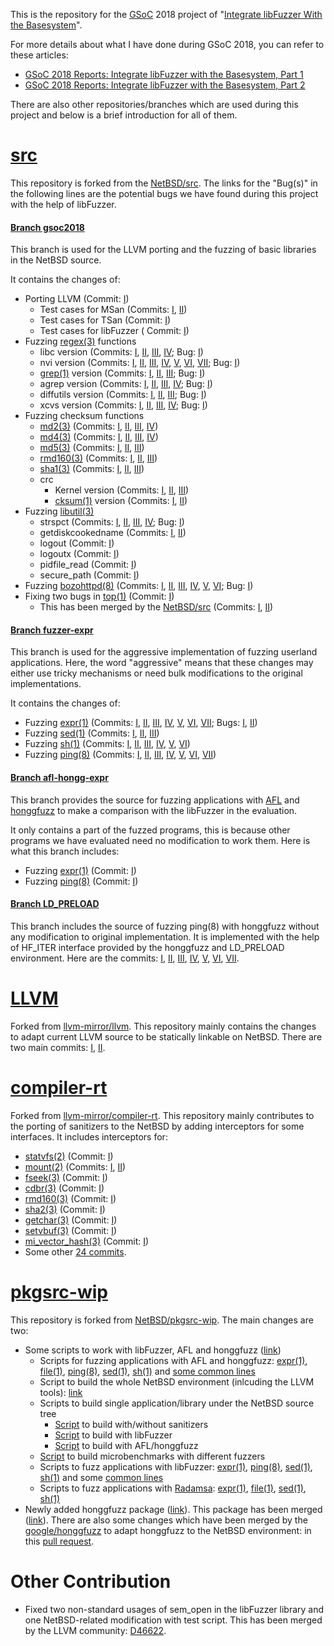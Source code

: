 This is the repository for the [GSoC](https://summerofcode.withgoogle.com/) 2018 project of 
"[Integrate libFuzzer With the Basesystem](https://summerofcode.withgoogle.com/projects/#6417656001855488)".

For more details about what I have done during GSoC 2018, you can refer to these articles:

- [GSoC 2018 Reports: Integrate libFuzzer with the Basesystem, Part 1](http://blog.netbsd.org/tnf/entry/gsoc_2018_reports_integrate_libfuzzer)
- [GSoC 2018 Reports: Integrate libFuzzer with the Basesystem, Part 2](http://blog.netbsd.org/tnf/entry/gsoc_2018_reports_integrate_libfuzzer1)

There are also other repositories/branches which are used during this project and below
is a brief introduction for all of them.


# [src](https://github.com/plusun/src/)
This repository is forked from the [NetBSD/src](https://github.com/NetBSD/src). The links for
the "Bug(s)" in the following lines are the potential bugs we have found during this project
with the help of libFuzzer.

#### [Branch gsoc2018](https://github.com/plusun/src/)
This branch is used for the LLVM porting and the fuzzing of basic libraries in the NetBSD source.

It contains the changes of:
- Porting LLVM (Commit: [I](https://github.com/plusun/src/commit/57ce7ee505381288e2c075f5bc24e454dcaa8774))
  - Test cases for MSan (Commits: [I](https://github.com/plusun/src/commit/78d5dfd33215508af3a8824c7ba1392d6ceacf8a), [II](https://github.com/plusun/src/commit/5d96c8f8e084f006824536bfd0622ee3788bc23c))
  - Test cases for TSan (Commit: [I](https://github.com/plusun/src/commit/5f537712dde1e4eb87b6022e371cd48393a4bb5e))
  - Test cases for libFuzzer ( Commit: [I](https://github.com/plusun/src/commit/ff6d9228c17140919df34c280e32823bcbf7ecf6))
- Fuzzing [regex(3)](http://netbsd.gw.com/cgi-bin/man-cgi?regex+3+NetBSD-current) functions
  - libc version (Commits: [I](https://github.com/plusun/src/commit/0d828a78c982fb2289b86ec619896bfda55c29d7), [II](https://github.com/plusun/src/commit/74bc15fcf31878278cb8f8281a1bbde843e6ae1c), [III](https://github.com/plusun/src/commit/f4653a2a658a7422f4ee4077906dcdb3e0448850), [IV](https://github.com/plusun/src/commit/5bb3dffd418d72ff018782ad0f056f82560bf0fb); Bug: [I](https://github.com/plusun/src/tree/gsoc2018/tests/fuzz/regex/libc/regexec/bug))
  - nvi version (Commits: [I](https://github.com/plusun/src/commit/336cc66b3cae2448d8a984a076d2ee921a946760), [II](https://github.com/plusun/src/commit/4b956b7fc9d8bfe95be7e9c876aa685615e1774c), [III](https://github.com/plusun/src/commit/99b455119b26377273ee2502f2fdd6adf702f6c0), [IV](https://github.com/plusun/src/commit/b49e95e9d3692f40fc3d75ec886fb3ffe7bc09f2), [V](https://github.com/plusun/src/commit/498b45c2c6da90004a78fa91383f09bbab503873), [VI](https://github.com/plusun/src/commit/dfa23d9c2d850998be1e2786527c39986efa514e), [VII](https://github.com/plusun/src/commit/cbf271e1340f301ead4b228c10848fba0e45afbe); Bug: [I](https://github.com/plusun/src/tree/gsoc2018/tests/fuzz/regex/nvi/regcomp/bug))
  - [grep(1)](http://netbsd.gw.com/cgi-bin/man-cgi?grep+1+NetBSD-current) version (Commits: [I](https://github.com/plusun/src/commit/0c239dc46ba2f536c76c3004e1cca3c7d0255ada), [II](https://github.com/plusun/src/commit/3256c321a71765ae23ca3caa1e6bf763de651901), [III](https://github.com/plusun/src/commit/f826dbbca7b610582506ca71ec62f58909f5a0b5); Bug: [I](https://github.com/plusun/src/tree/gsoc2018/tests/fuzz/regex/grep/regcomp/bug))
  - agrep version (Commits: [I](https://github.com/plusun/src/commit/3899801db97939780073ec9089b15d7f7c7ad389), [II](https://github.com/plusun/src/commit/3d6fd232d33c577d5e708d472ecfafa9643b8e1a), [III](https://github.com/plusun/src/commit/e22e4257cd8c4886ce81df54397278c27cc4480c), [IV](https://github.com/plusun/src/commit/9ac1010586bd05122316e41e70171ba295b3b8cf); Bug: [I](https://github.com/plusun/src/tree/gsoc2018/tests/fuzz/regex/agrep/regcomp/bug))
  - diffutils version (Commits: [I](https://github.com/plusun/src/commit/890b7da466dd07db729133e382522fc2e2dc74bd), [II](https://github.com/plusun/src/commit/e481c49978c4d346eae9b9d392576f1dc589eab7), [III](https://github.com/plusun/src/commit/c9c18a7670db622d4943520aee9ab5bcf4e81df2); Bug: [I](https://github.com/plusun/src/tree/gsoc2018/tests/fuzz/regex/diffutils/regcomp/bug))
  - xcvs version (Commits: [I](https://github.com/plusun/src/commit/331f44467b22f526adc5301ef66cbae97170a835), [II](https://github.com/plusun/src/commit/b3a3f41ee8d9a330fc16eda304c03f20d8e170ab), [III](https://github.com/plusun/src/commit/cf8bb22313d14bed6d33f795bf0e0c8e49c7b3c4), [IV](https://github.com/plusun/src/commit/6817666411ff0286415e4035c5c2ce09298f8a0d); Bug: [I](https://github.com/plusun/src/tree/gsoc2018/tests/fuzz/regex/xcvs/regcomp/bug))
- Fuzzing checksum functions
  - [md2(3)](http://netbsd.gw.com/cgi-bin/man-cgi?md2+3+NetBSD-current) (Commits: [I](https://github.com/plusun/src/commit/f98643efbf1a475a960607437cffaaf939f57148), [II](https://github.com/plusun/src/commit/487f7fbe9652b0b26a384a2421cae3dc545bef08), [III](https://github.com/plusun/src/commit/064728ed5889ec7188d6393066b9906faa8c604e), [IV](https://github.com/plusun/src/commit/a5dfb400ef57f878cdd618499648745b60a1a998))
  - [md4(3)](http://netbsd.gw.com/cgi-bin/man-cgi?md4+3+NetBSD-current) (Commits: [I](https://github.com/plusun/src/commit/9617b488df058c8a82fd2b1e32e188c7674b0e96), [II](https://github.com/plusun/src/commit/af63ca067a85ea8aec158121971f6fb5f6c6633e), [III](https://github.com/plusun/src/commit/bb2ad52244abf7035d2137eca29e8b222f9164c7), [IV](https://github.com/plusun/src/commit/fb3ea9960e762cb5ebdfcae784456ee81bb25980))
  - [md5(3)](http://netbsd.gw.com/cgi-bin/man-cgi?md5+3+NetBSD-current) (Commits: [I](https://github.com/plusun/src/commit/b1c448ccd690b81cb39b699443fd70796545e6f4), [II](https://github.com/plusun/src/commit/49f4eecb96b52f23c00b32a770eb06450edb438f), [III](https://github.com/plusun/src/commit/382ffc6c1d83c4ee48a60316e907dfff9efa57d8))
  - [rmd160(3)](http://netbsd.gw.com/cgi-bin/man-cgi?rmd160+3+NetBSD-current) (Commits: [I](https://github.com/plusun/src/commit/150bc7d0a246c01fafe6dda6d619b3a37bb764d6), [II](https://github.com/plusun/src/commit/5e5cf9a836a2a1281a8a84633b5b20d63d6484ae), [III](https://github.com/plusun/src/commit/55445f63232410d86b3d3fe1fd21d1ded6afe603))
  - [sha1(3)](http://netbsd.gw.com/cgi-bin/man-cgi?sha1+3+NetBSD-7.0) (Commits: [I](https://github.com/plusun/src/commit/ed13aee7f4c0e29971c4ab81772598c20cf70323), [II](https://github.com/plusun/src/commit/95f43f96cf0e8468e4fcec77da0861b6ff5dc0f6), [III](https://github.com/plusun/src/commit/da7b6c2befb84949284484309f53c52336a2d3bf))
  - crc
    - Kernel version (Commits: [I](https://github.com/plusun/src/commit/c7895218545c6c9c8f75dbb68b5bfb8969bc1026), [II](https://github.com/plusun/src/commit/04ebf91ddb2fc1de6cf93552d557b27495a6c24b), [III](https://github.com/plusun/src/commit/2cdabfc8bf16fcf7ae44e55f1d98fb48a91e1e62))
    - [cksum(1)](http://netbsd.gw.com/cgi-bin/man-cgi?cksum+1+NetBSD-current) version (Commits: [I](https://github.com/plusun/src/commit/4e58562badf5372da6cd0edc599282ee2b0929be), [II](https://github.com/plusun/src/commit/26a0a2972d5b5c8668c0115d0e81477d622bcceb))
- Fuzzing [libutil(3)](http://netbsd.gw.com/cgi-bin/man-cgi?libutil+3+NetBSD-current)
  - strspct (Commits: [I](https://github.com/plusun/src/commit/67d5e6f8b1d664615291a130f1d4c0af2f3f3247), [II](https://github.com/plusun/src/commit/169d088bc2ade00132e043f138b5112abcecdc40), [III](https://github.com/plusun/src/commit/5ef008a0ec55ccfc62e7c8264f673d6591a2abd1), [IV](https://github.com/plusun/src/commit/37e30c19869c83af99cf1a82d10242d3df0155a2); Bug: [I](https://github.com/plusun/src/tree/gsoc2018/tests/fuzz/libutil/strspct/bug))
  - getdiskcookedname (Commits: [I](https://github.com/plusun/src/commit/99fa066bf1c7fa40efccfc4e4a555a98c4e01328), [II](https://github.com/plusun/src/commit/19fee4bb64cb70f791df30ba798e0888aec1f24d))
  - logout (Commit: [I](https://github.com/plusun/src/commit/de460602fa09b0a0247fc42914b87a0cae15ecfa))
  - logoutx (Commit: [I](https://github.com/plusun/src/commit/92d97487b8ae3270fbcd8edfd2597e30ebb43f66))
  - pidfile_read (Commit: [I](https://github.com/plusun/src/commit/83a8d6fd2e080612634ebc362f6b228b8785068e))
  - secure_path (Commit: [I](https://github.com/plusun/src/commit/a976a33e0593b1bde3ade93a37bbc0c4fc91630d))
- Fuzzing [bozohttpd(8)](http://netbsd.gw.com/cgi-bin/man-cgi?bozohttpd+8+NetBSD-7.0) (Commits: [I](https://github.com/plusun/src/commit/192d68491d36660e73816e0df4adf9a907821667), [II](https://github.com/plusun/src/commit/312c8ee93bf2ed244ae915ed3fc42f65e9d8416b), [III](https://github.com/plusun/src/commit/a678877b72a8a9534b898eff909355a0068c4733), [IV](https://github.com/plusun/src/commit/538944520ea439d8830a3651ea68eacf601acdb6), [V](https://github.com/plusun/src/commit/2d883e060ea38f20bf59a95d65f7f7ca600ea0f0), [VI](https://github.com/plusun/src/commit/492f1d7621bfc190885a361c0e75d92c225d9e23); Bug: [I](https://github.com/plusun/src/tree/gsoc2018/tests/fuzz/bozohttpd/bozohttpd/bug))
- Fixing two bugs in [top(1)](http://netbsd.gw.com/cgi-bin/man-cgi?top+1.i386+NetBSD-7.1.2) (Commit: [I](https://github.com/plusun/src/commit/161607510d44ee407010783a02fd6a4a4e790e04))
  - This has been merged by the [NetBSD/src]() (Commits: [I](https://github.com/NetBSD/src/commit/0127224588b2392894a1860e3e4473b4d09737d9), [II](https://github.com/NetBSD/src/commit/773e262b99a13372328c120d05da59d810b38b35))

#### [Branch fuzzer-expr](https://github.com/plusun/src/tree/fuzzer-expr)
This branch is used for the aggressive implementation of fuzzing userland applications.
Here, the word "aggressive" means that these changes may either use tricky mechanisms
or need bulk modifications to the original implementations.

It contains the changes of:
- Fuzzing [expr(1)](http://netbsd.gw.com/cgi-bin/man-cgi?expr+1+NetBSD-current) (Commits: [I](https://github.com/plusun/src/commit/237d95ea82656f8d7a8a1e1ac3cea81f06505a5c), [II](https://github.com/plusun/src/commit/236316e980e653912d2bd3ea117b4db8ab473e09), [III](https://github.com/plusun/src/commit/5b6a912ba0adbffc40f2b382e98143ad17547a6b), [IV](https://github.com/plusun/src/commit/13025204c5d8117a9debae25507c00ed91798413), [V](https://github.com/plusun/src/commit/0de68641bd5453e615ed078731d820cadbcfbf4f), [VI](https://github.com/plusun/src/commit/cac87439bd786616765a3cbfe3157d3afc087a6c), [VII](https://github.com/plusun/src/commit/f97b43befa920b7ff517fedccf7f1564f7eb8937); Bugs: [I](https://github.com/plusun/src/commit/0978ffd444b1eee130469ba0757fc9c5eea20f11), [II](https://github.com/plusun/src/commit/2015b1736b8696f230cf3bd6d358627fb136caa1))
- Fuzzing [sed(1)](http://netbsd.gw.com/cgi-bin/man-cgi?sed++NetBSD-current) (Commits: [I](https://github.com/plusun/src/commit/7ffe9f0913bd5df467c3954e465b113baeec0478), [II](https://github.com/plusun/src/commit/7f7a5fe1ce8878c16038501a4f56d8034ee1b0f1), [III](https://github.com/plusun/src/commit/5813323167821b994472ed99452b5a941143c6b8))
- Fuzzing [sh(1)](http://netbsd.gw.com/cgi-bin/man-cgi/man?sh++NetBSD-5.0) (Commits: [I](https://github.com/plusun/src/commit/330d96ab65ab89588fc5b77a1e80c1dc56332630), [II](https://github.com/plusun/src/commit/3fe4285b1f502f03c8360bbb73c07176148f3980), [III](https://github.com/plusun/src/commit/61a2c9e582bb1e53e8f3948f42c44c5d015742a9), [IV](https://github.com/plusun/src/commit/2bf88393158ed18e7752eb32aadacccc1544d0c4), [V](https://github.com/plusun/src/commit/e522c4734ed3a3729017c933947ad57295c234e9), [VI](https://github.com/plusun/src/commit/9e8975e5b346f40dc34f3ef5a383e9e9a60275b6))
- Fuzzing [ping(8)](http://netbsd.gw.com/cgi-bin/man-cgi?ping+8+NetBSD-6.0+i386) (Commits: [I](https://github.com/plusun/src/commit/e1c3961309aee28627a8ad584f5d0de1b8594e62), [II](https://github.com/plusun/src/commit/2899dff446e040046b0b096ad733c806824aafb2), [III](https://github.com/plusun/src/commit/8bd62773df09a7cdd987cd0082ac8a940514e90c), [IV](https://github.com/plusun/src/commit/726e4f31a301e037163d2b9e05e54dd9bbd01dda), [V](https://github.com/plusun/src/commit/0652e35542ba8b7bdd3a1ce1252e6726a4eadd88), [VI](https://github.com/plusun/src/commit/f9c75acc55f053f3986c5f5d647e04eb0222a459), [VII](https://github.com/plusun/src/commit/ff93df23a0383502d7e8af8d9289d52569b9999b))

#### [Branch afl-hongg-expr](https://github.com/plusun/src/tree/afl-hongg-expr)
This branch provides the source for fuzzing applications with [AFL](http://lcamtuf.coredump.cx/afl/) and
[honggfuzz](https://github.com/google/honggfuzz) to make a comparison with the libFuzzer in the evaluation.

It only contains a part of the fuzzed programs, this is because other programs we have evaluated need no
modification to work them. Here is what this branch includes:
- Fuzzing [expr(1)](http://netbsd.gw.com/cgi-bin/man-cgi?expr+1+NetBSD-current) (Commit: [I](https://github.com/plusun/src/commit/14bd975209149352f8aea4ace6be70a18541afb8))
- Fuzzing [ping(8)](netbsd.gw.com/cgi-bin/man-cgi?ping+8+NetBSD-6.0+i386) (Commit: [I](https://github.com/plusun/src/commit/7adf30b6d2ec13449c1327468e44974162258b4f))

#### [Branch LD_PRELOAD](https://github.com/plusun/src/tree/LD_PRELOAD)
This branch includes the source of fuzzing ping(8) with honggfuzz without any modification to original
implementation. It is implemented with the help of HF_ITER interface provided by the honggfuzz and
LD_PRELOAD environment. Here are the commits: [I](https://github.com/plusun/src/commit/4c5e2d86a6d4453eefc264d5f55374973e5425a3), [II](https://github.com/plusun/src/commit/e1920ca6c6250bbc632446187ea5cc98a7c2c423), [III](https://github.com/plusun/src/commit/5c11886077794985eddf4531a08f340ee97b96c1), [IV](https://github.com/plusun/src/commit/eeca866c9cffd34f971ba6a0a3aee94e032b9518), [V](https://github.com/plusun/src/commit/60c885dd6cb59e77bd12602f8b5295f7e7d86599), [VI](https://github.com/plusun/src/commit/50c871c61c4ec84bcb7b72bf41ef5dd8783fc0ba), [VII](https://github.com/plusun/src/commit/5b673a763c36e008bb31beac9abb6b027931f47f).


# [LLVM](https://github.com/plusun/llvm)
Forked from [llvm-mirror/llvm](https://github.com/llvm-mirror/llvm). This repository mainly contains
the changes to adapt current LLVM source to be statically linkable on NetBSD. There are two main commits:
[I](https://github.com/plusun/llvm/commit/50276909bce4d0d89fbeaa40860de61b46f72af0),
[II](https://github.com/plusun/llvm/commit/d05b8fcfad739d116227e198be88baa5f8699383).


# [compiler-rt](https://github.com/plusun/compiler-rt)
Forked from [llvm-mirror/compiler-rt](https://github.com/llvm-mirror/compiler-rt). This repository mainly
contributes to the porting of sanitizers to the NetBSD by adding interceptors for some interfaces. It includes
interceptors for:
- [statvfs(2)](http://netbsd.gw.com/cgi-bin/man-cgi?statvfs+2+NetBSD-current) (Commit: [I](https://github.com/plusun/compiler-rt/commit/4de2507cd566b437c8421eab95b87034828e3d25))
- [mount(2)](http://netbsd.gw.com/cgi-bin/man-cgi?mount+2+NetBSD-current) (Commits: [I](https://github.com/plusun/compiler-rt/commit/76d0859d5e67d8b17ec259654b996921e99323e5), [II](https://github.com/plusun/compiler-rt/commit/488332eb9e433dcdcc4a35e6795a5bb2f5e54169))
- [fseek(3)](http://netbsd.gw.com/cgi-bin/man-cgi?fseek+3+NetBSD-7.0) (Commit: [I](https://github.com/plusun/compiler-rt/commit/6d466c20aaf4e8e1894daacb7d3dd9ce88b6086f))
- [cdbr(3)](http://netbsd.gw.com/cgi-bin/man-cgi?cdbr+3+NetBSD-current) (Commit: [I](https://github.com/plusun/compiler-rt/commit/08bca30852bbd09d49b7cb32f903885b76ca9d16))
- [rmd160(3)](http://netbsd.gw.com/cgi-bin/man-cgi?rmd160+3+NetBSD-6.0) (Commit: [I](https://github.com/plusun/compiler-rt/commit/d095434de3babb5aae4ec16e1ac0bae815e7f5f7))
- [sha2(3)](http://netbsd.gw.com/cgi-bin/man-cgi?sha2+3+NetBSD-7.0) (Commit: [I](https://github.com/plusun/compiler-rt/commit/c8f480dcdae15736ad04c0f4b4aad1d702f157ae))
- [getchar(3)](http://netbsd.gw.com/cgi-bin/man-cgi?getchar+3+NetBSD-current) (Commit: [I](https://github.com/plusun/compiler-rt/commit/b33125fe5df40556082eaba922c8b2c1e78df233))
- [setvbuf(3)](http://netbsd.gw.com/cgi-bin/man-cgi?setvbuf+3+NetBSD-current) (Commit: [I](https://github.com/plusun/compiler-rt/commit/32fedd0bbc5f626018b3ca1b347ad4a1ab29289b))
- [mi_vector_hash(3)](http://netbsd.gw.com/cgi-bin/man-cgi?mi_vector_hash+3+NetBSD-6.0) (Commit: [I](https://github.com/plusun/compiler-rt/commit/38c8ba25ba93312b2e16e6871cfa28f69a58f7a1))
- Some other [24 commits](https://github.com/plusun/compiler-rt/pull/1/commits).


# [pkgsrc-wip](https://github.com/plusun/pkgsrc-wip)
This repository is forked from [NetBSD/pkgsrc-wip](https://github.com/NetBSD/pkgsrc-wip). The main
changes are two:
- Some scripts to work with libFuzzer, AFL and honggfuzz ([link](https://github.com/plusun/pkgsrc-wip/tree/gsoc2018/compiler-rt-netbsd))
  - Scripts for fuzzing applications with AFL and honggfuzz: [expr(1)](https://github.com/plusun/pkgsrc-wip/blob/gsoc2018/compiler-rt-netbsd/afl-hongg-fuzz-expr.sh), [file(1)](https://github.com/plusun/pkgsrc-wip/blob/gsoc2018/compiler-rt-netbsd/afl-hongg-fuzz-file.sh), [ping(8)](https://github.com/plusun/pkgsrc-wip/blob/gsoc2018/compiler-rt-netbsd/afl-hongg-fuzz-ping.sh), [sed(1)](https://github.com/plusun/pkgsrc-wip/blob/gsoc2018/compiler-rt-netbsd/afl-hongg-fuzz-sed.sh), [sh(1)](https://github.com/plusun/pkgsrc-wip/blob/gsoc2018/compiler-rt-netbsd/afl-hongg-fuzz-sh.sh) and [some common lines](https://github.com/plusun/pkgsrc-wip/blob/gsoc2018/compiler-rt-netbsd/afl-honggfuzz-header.sh)
  - Script to build the whole NetBSD environment (inlcuding the LLVM tools): [link](https://github.com/plusun/pkgsrc-wip/blob/gsoc2018/compiler-rt-netbsd/build-all.sh)
  - Scripts to build single application/library under the NetBSD source tree
    - [Script](https://github.com/plusun/pkgsrc-wip/blob/gsoc2018/compiler-rt-netbsd/build-one.sh) to build with/without sanitizers
    - [Script](https://github.com/plusun/pkgsrc-wip/blob/gsoc2018/compiler-rt-netbsd/build-one-fuzzer.sh) to build with libFuzzer
    - [Script](https://github.com/plusun/pkgsrc-wip/blob/gsoc2018/compiler-rt-netbsd/build-one-afl-honggfuzz.sh) to build with AFL/honggfuzz
  - [Script](https://github.com/plusun/pkgsrc-wip/blob/gsoc2018/compiler-rt-netbsd/fuzz-microbenchmark.sh) to build microbenchmarks with different fuzzers
  - Scripts to fuzz applications with libFuzzer: [expr(1)](https://github.com/plusun/pkgsrc-wip/blob/gsoc2018/compiler-rt-netbsd/fuzz_expr.sh), [ping(8)](https://github.com/plusun/pkgsrc-wip/blob/gsoc2018/compiler-rt-netbsd/fuzz_ping.sh), [sed(1)](https://github.com/plusun/pkgsrc-wip/blob/gsoc2018/compiler-rt-netbsd/fuzz_sed.sh), [sh(1)](https://github.com/plusun/pkgsrc-wip/blob/gsoc2018/compiler-rt-netbsd/fuzz_sh.sh) and some [common lines](https://github.com/plusun/pkgsrc-wip/blob/gsoc2018/compiler-rt-netbsd/fuzzer_header.sh)
  - Scripts to fuzz applications with [Radamsa](https://github.com/aoh/radamsa): [expr(1)](https://github.com/plusun/pkgsrc-wip/blob/gsoc2018/compiler-rt-netbsd/radamsa-fuzz-expr.sh), [file(1)](https://github.com/plusun/pkgsrc-wip/blob/gsoc2018/compiler-rt-netbsd/radamsa-fuzz-file.sh), [sed(1)](https://github.com/plusun/pkgsrc-wip/blob/gsoc2018/compiler-rt-netbsd/radamsa-fuzz-sed.sh), [sh(1)](https://github.com/plusun/pkgsrc-wip/blob/gsoc2018/compiler-rt-netbsd/radamsa-fuzz-sh.sh)
- Newly added honggfuzz package ([link](https://github.com/plusun/pkgsrc-wip/tree/gsoc2018/honggfuzz)). This package has been merged ([link](https://github.com/NetBSD/pkgsrc-wip/tree/master/honggfuzz)). There are also some changes which have been merged by the [google/honggfuzz](https://github.com/google/honggfuzz) to adapt honggfuzz to the NetBSD environment: in this [pull request](https://github.com/google/honggfuzz/pull/212).


# Other Contribution
- Fixed two non-standard usages of sem_open in the libFuzzer library and one NetBSD-related modification with test script. This has been merged by the LLVM community: [D46622](https://reviews.llvm.org/D46622).
